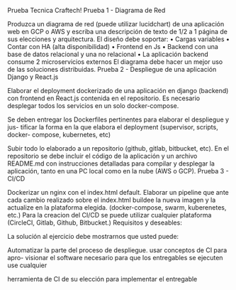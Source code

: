 Prueba Tecnica Craftech!
Prueba 1 - Diagrama de Red

Produzca un diagrama de red (puede utilizar lucidchart) de una aplicación web en GCP o AWS y escriba una descripción de texto de 1/2 a 1 página de sus elecciones y arquitectura. El diseño debe soportar: • Cargas variables • Contar con HA (alta disponibilidad) • Frontend en Js • Backend con una base de datos relacional y una no relacional • La aplicación backend consume 2 microservicios externos El diagrama debe hacer un mejor uso de las soluciones distribuidas.
Prueba 2 - Despliegue de una aplicación Django y React.js

Elaborar el deployment dockerizado de una aplicación en django (backend) con frontend en React.js contenida en el repositorio. Es necesario desplegar todos los servicios en un solo docker-compose.

Se deben entregar los Dockerfiles pertinentes para elaborar el despliegue y jus- tificar la forma en la que elabora el deployment (supervisor, scripts, docker- compose, kubernetes, etc)

Subir todo lo elaborado a un repositorio (github, gitlab, bitbucket, etc). En el repositorio se debe incluir el código de la aplicación y un archivo README.md con instrucciones detalladas para compilar y desplegar la aplicación, tanto en una PC local como en la nube (AWS o GCP).
Prueba 3 - CI/CD

Dockerizar un nginx con el index.html default. Elaborar un pipeline que ante cada cambio realizado sobre el index.html buildee la nueva imagen y la actualize en la plataforma elegida. (docker-compose, swarm, kuberenetes, etc.) Para la creacion del CI/CD se puede utilizar cualquier plataforma (CircleCI, Gitlab, Github, Bitbucket.)
Requisitos y deseables:

La solución al ejercicio debe mostrarnos que usted puede:

Automatizar la parte del proceso de despliegue. usar conceptos de CI para apro- visionar el software necesario para que los entregables se ejecuten use cualquier

herramienta de CI de su elección para implementar el entregable
